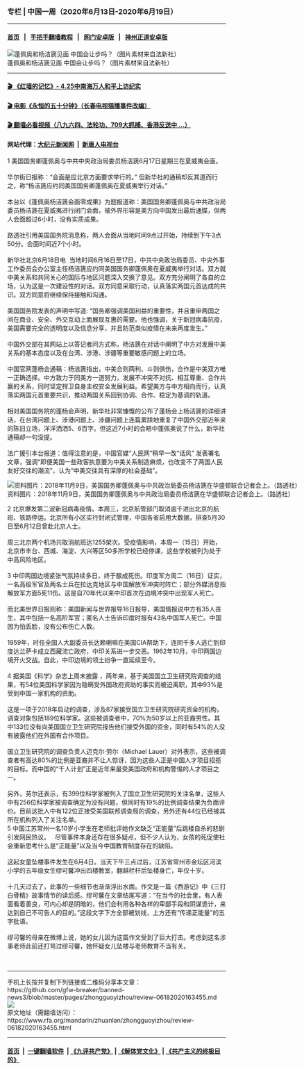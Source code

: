 ###  专栏 | 中国一周（2020年6月13日-2020年6月19日） 
------------------------

#### [首页](https://github.com/gfw-breaker/banned-news3/blob/master/README.md) &nbsp;&nbsp;|&nbsp;&nbsp; [手把手翻墙教程](https://github.com/gfw-breaker/guides/wiki) &nbsp;&nbsp;|&nbsp;&nbsp; [网门安卓版](https://github.com/oGate2/oGate) &nbsp;&nbsp;|&nbsp;&nbsp; [神州正道安卓版](https://github.com/SzzdOgate/update) 



<div id="headerimg">
 <img alt="蓬佩奥和杨洁篪见面 中国会让步吗？（图片素材来自法新社）" src="https://www.rfa.org/mandarin/yataibaodao/junshiwaijiao/jt-06172020105716.html/jt20617.jpg/@@images/72afc8dd-0333-4a47-85a7-078456bf6bbb.jpeg" title="蓬佩奥和杨洁篪见面 中国会让步吗？（图片素材来自法新社）"/>
 <div id="headerimgcontents">
  <div id="headerimgcaption">
   <span>
    蓬佩奥和杨洁篪见面 中国会让步吗？（图片素材来自法新社）
   </span>
   <!-- zoomattribute -->
  </div>
  <!-- headerimgcaption -->
 </div>
 <!-- headerimagecontents -->
</div>

<hr/>


#### [ 🎬  《红墙的记忆》- 4.25中南海万人和平上访纪实](http://141.164.39.94:10000/videos/legend/425.html)

#### [ 🎬  电影《永恒的五十分钟》（长春电视插播事件改编） ](http://141.164.39.94:10000/videos/news/ComingForYou-2.html)

#### [ 🎬  翻墙必看视频（八九六四、法轮功、709大抓捕、香港反送中 ...）](https://github.com/gfw-breaker/links/blob/master/banned.md)

#### 网站代理：[大纪元新闻网](http://167.172.10.89:10080/gb/) &nbsp;|&nbsp; [新唐人电视台](http://167.172.10.89:8808/gb/)

<div id="storytext">
 <div>
  <div class="slot_header">
  </div>
 </div>
 <p>
  1 美国国务卿蓬佩奥与中共中央政治局委员杨洁篪6月17日星期三在夏威夷会面。
  <br/>
  <br/>
  华尔街日报称：“会面是应北京方面要求举行的。” 但新华社的通稿却反其道而行之，称“杨洁篪应约同美国国务卿蓬佩奥在夏威夷举行对话。”
  <br/>
  <br/>
  本台以《蓬佩奥杨洁篪会面零成果》为题报道称：美国国务卿蓬佩奥与中共政治局委员杨洁篪在夏威夷进行闭门会面，被外界形容是美方向中国发出最后通牒，但两人会面超过6小时，没有实质成果。
  <br/>
  <br/>
  路透社引用美国国务院消息称，两人会面从当地时间9点过开始，持续到下午3点50分。会面时间近7个小时。
  <br/>
  <br/>
  新华社北京6月18日电  当地时间6月16日至17日，中共中央政治局委员、中央外事工作委员会办公室主任杨洁篪应约同美国国务卿蓬佩奥在夏威夷举行对话。双方就中美关系和共同关心的国际与地区问题深入交换了意见。双方充分阐明了各自的立场，认为这是一次建设性的对话。双方同意采取行动，认真落实两国元首达成的共识。双方同意将继续保持接触和沟通。
  <br/>
  <br/>
  美国国务院发表的声明中写道: “国务卿强调美国利益的重要性，并且重申两国之间在商业、安全、外交互动上面展现互惠的需要。他也强调，关于新冠病毒抗疫，美国需要完全的透明度以及信息分享，并且防范类似疫情在未来再度发生。”
  <br/>
  <br/>
  中国外交部在其网站上以答记者问方式称，杨洁篪在对话中阐明了中方对发展中美关系的基本态度以及在台湾、涉港、涉疆等重要敏感问题上的立场。
  <br/>
  <br/>
  中国官网蓬杨会通稿：杨洁篪指出，中美合则两利、斗则俱伤，合作是中美双方唯一正确选择。中方致力于同美方一道努力，发展不冲突不对抗、相互尊重、合作共赢的关系，同时坚定捍卫自身主权安全发展利益。希望美方与中方相向而行，认真落实两国元首重要共识，推动两国关系回到协调、合作、稳定为基调的轨道。
  <br/>
  <br/>
  相对美国国务院的蓬杨会声明，新华社非常慷慨的公布了蓬杨会上杨洁篪的详细讲话，在台湾问题上、涉港问题上、涉疆问题上连篇累牍地重复了中国外交部近年来的陈旧立场，洋洋洒洒5、6百字。但这近7小时的会晤中蓬佩奥说了什么，新华社通稿却一句没提。
  <br/>
  <br/>
  法广援引本台报道：值得注意的是，中国官媒“人民网”稍早一改“话风” 发表署名文章，强调“即便美国一些政客执意要为中美关系制造麻烦，也改变不了两国人民友好交往的潮流”，认为“中美交往具有深厚的社会基础”。
 </p>
 <p>
  <div class="image-inline captioned" style="width:1500px;">
   <div style="width:1500px;">
    <img alt="资料图片：2018年11月9日，美国国务卿蓬佩奥与中共政治局委员杨洁篪在华盛顿联合记者会上。（路透社）" src="https://www.rfa.org/mandarin/yataibaodao/gangtai/gf1-06182020070929.html/2018-11-09T191440Z_1277989051_RC14B7D63360_RTRMADP_3_USA-CHINA.jpg" title="资料图片：2018年11月9日，美国国务卿蓬佩奥与中共政治局委员杨洁篪在华盛顿联合记者会上。（路透社）"/>
   </div>
   <div class="image-caption">
    <span style="width:1500px;">
     资料图片：2018年11月9日，美国国务卿蓬佩奥与中共政治局委员杨洁篪在华盛顿联合记者会上。（路透社）
    </span>
    <span class="copyright">
    </span>
   </div>
  </div>
 </p>
 <p>
  2 北京爆发第二波新冠病毒疫情。本周三，北京航管部门取消逾千进出北京的航班、铁路停运。北京所有小区实行封闭式管理，中国各省启用大数据，排查5月30日至6月12日曾赴北京人士。
  <br/>
  <br/>
  周三北京两个机场共取消航班达1255架次。受疫情影响，本周一（15日）开始，北京市丰台、西城、海淀、大兴等区50多所学校已经停课，这些学校被列为处于中高风险地区。
  <br/>
  <br/>
  3 中印两国边境紧张气氛持续多日，终于酿成死伤。印度军方周二（16日）证实，一名高级军官及两名士兵在拉达克地区与中国解放军冲突时阵亡；部分外媒消息指解放军方面5死11伤。这是自70年代以来中印首次在边境冲突中出现军人死亡。
  <br/>
  <br/>
  而北美世界日报则称：美国新闻与世界报导16日报导，美国情报说中方有35人丧生，其中包括一名高阶军官；匿名人士告诉印度时报有43名中国军人死亡。中国因为怕丢脸，没有公布伤亡人数。
  <br/>
  <br/>
  1959年，时任全国人大副委员长达赖喇嘛在美国CIA帮助下，连同千多人逃亡到印度达兰萨卡成立西藏流亡政府，中印关系进一步交恶。1962年10月，中印两国边境开火交战。自此，中印边境的领土纷争一直延续至今。
  <br/>
  <br/>
  4 据美国《科学》杂志上周末披露 ，两年来，基于美国国立卫生研究院调查的结果，有54位美国科学家因为隐瞒受外国政府资助的事实而被迫离职，其中93%是受到中国一家机构的资助。
  <br/>
  <br/>
  这是一项于2018年启动的调查，涉及87家接受国立卫生研究院研究资金的机构，调查对象包括189位科学家。这些被调查者中，70%为50岁以上的亚裔男性。其中133位没有向美国国立卫生研究院报告他们接受外国的资金，同时有54%的人没有披露他们在外国有合作项目。
  <br/>
  <br/>
  国立卫生研究院的调查负责人迈克尔·劳尔（Michael Lauer）对外表示，这些被调查者有高达80%的比例是亚裔并不让人惊讶，因为这些人正是中国人才项目招揽的目标。而中国的“千人计划”正是近年来最受美国政府和机构警惕的人才项目之一。
  <br/>
  <br/>
  另外，劳尔还表示，有399位科学家被列入了国立卫生研究院的关注名单，这些人中有256位科学家被调查确定为没有问题，但同时有19%的比例调查结果为负面评价。目前这批人中有122位正接受美国联邦调查局的调查，另外还有44位已经被其所在机构列入了关注名单。
  <br/>
  5 中国江苏常州一名10岁小学生在老师批评她作文缺乏“正能量”后跳楼自杀的悲剧引发网民热议。   尽管事件本身还存在很多疑点，但不少人认为，女孩的死促使社会重新思考什么是“正能量”以及当今中国教育制度存在的缺陷。
  <br/>
  <br/>
  这起女童坠楼事件发生在6月4日。当天下午三点过后，江苏省常州市金坛区河滨小学的五年级女生缪可馨冲出四楼教室，翻越栏杆后坠楼身亡，年仅十岁。
  <br/>
  <br/>
  十几天过去了，此事的一些细节也渐渐浮出水面。作文是一篇《西游记》中《三打白骨精》故事情节的读后感。缪可馨在文章结尾写道：“在当今的社会里，有人表面看着善良，可内心却是阴暗的，他们会利用各种各样的卑鄙手段和阴谋诡计，来达到自己不可告人的目的。”这段文字下方全部被划线，上方还有“传递正能量”的五字批语。
  <br/>
  <br/>
  缪可馨的母亲在微博上说，她的女儿因为这篇作文受到了巨大打击。考虑到这名涉事老师此前还打骂过缪可馨，她怀疑女儿坠楼与老师教育不当有关。
  <br/>
  <br/>
  <br/>
 </p>
</div>

<hr/>
手机上长按并复制下列链接或二维码分享本文章：<br/>
https://github.com/gfw-breaker/banned-news3/blob/master/pages/zhongguoyizhou/review-06182020163455.md <br/>
<a href='https://github.com/gfw-breaker/banned-news3/blob/master/pages/zhongguoyizhou/review-06182020163455.md'><img src='https://github.com/gfw-breaker/banned-news3/blob/master/pages/zhongguoyizhou/review-06182020163455.md.png'/></a> <br/>
原文地址（需翻墙访问）：https://www.rfa.org/mandarin/zhuanlan/zhongguoyizhou/review-06182020163455.html


------------------------
#### [首页](https://github.com/gfw-breaker/banned-news3/blob/master/README.md) &nbsp;|&nbsp; [一键翻墙软件](https://github.com/gfw-breaker/nogfw/blob/master/README.md) &nbsp;| [《九评共产党》](https://github.com/gfw-breaker/9ping.md/blob/master/README.md#九评之一评共产党是什么) | [《解体党文化》](https://github.com/gfw-breaker/jtdwh.md/blob/master/README.md) | [《共产主义的终极目的》](https://github.com/gfw-breaker/gczydzjmd.md/blob/master/README.md)


<img src='http://gfw-breaker.win/banned-news3/pages/zhongguoyizhou/review-06182020163455.md' width='0px' height='0px'/>